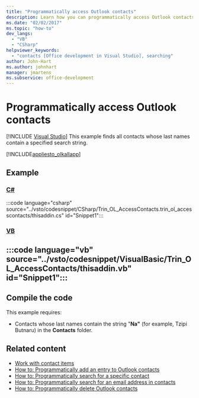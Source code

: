 ```yaml
---
title: "Programmatically access Outlook contacts"
description: Learn how you can programmatically access Outlook contacts. This example finds all contacts whose last names contain a specified search string.
ms.date: "02/02/2017"
ms.topic: "how-to"
dev_langs:
  - "VB"
  - "CSharp"
helpviewer_keywords:
  - "contacts [Office development in Visual Studio], searching"
author: John-Hart
ms.author: johnhart
manager: jmartens
ms.subservice: office-development
---
```

# Programmatically access Outlook contacts

 [!INCLUDE [Visual Studio](~/includes/applies-to-version/vs-windows-only.md)]
  This example finds all contacts whose last names contain a specified search string.

 [!INCLUDE[appliesto_olkallapp](../vsto/includes/appliesto-olkallapp-md.md)]

## Example

 ### [C#](#tab/csharp)
 :::code language="csharp" source="../vsto/codesnippet/CSharp/Trin_OL_AccessContacts.trin_ol_accesscontacts/thisaddin.cs" id="Snippet1":::

 ### [VB](#tab/vb)
 :::code language="vb" source="../vsto/codesnippet/VisualBasic/Trin_OL_AccessContacts/thisaddin.vb" id="Snippet1":::
 ---

## Compile the code
 This example requires:

- Contacts whose last names contain the string "**Na"** (for example, Tzipi Butnaru) in the **Contacts** folder.

## Related content
- [Work with contact items](/previous-versions/visualstudio/visual-studio-2017/vsto/working-with-contact-items)
- [How to: Programmatically add an entry to Outlook contacts](../vsto/how-to-programmatically-add-an-entry-to-outlook-contacts.md)
- [How to: Programmatically search for a specific contact](/previous-versions/visualstudio/visual-studio-2017/vsto/how-to-programmatically-search-for-a-specific-contact)
- [How to: Programmatically search for an email address in contacts](/previous-versions/visualstudio/visual-studio-2017/vsto/how-to-programmatically-search-for-an-e-mail-address-in-contacts)
- [How to: Programmatically delete Outlook contacts](/previous-versions/visualstudio/visual-studio-2017/vsto/how-to-programmatically-delete-outlook-contacts)
